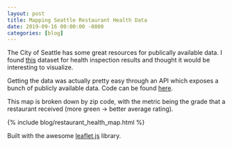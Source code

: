 ```yaml
---
layout: post
title: Mapping Seattle Restaurant Health Data
date: 2019-09-16 00:00:00 -0800
categories: [blog]
---
```


The City of Seattle has some great resources for publically available data. I found [this][health-dataset] dataset for health inspection results and thought it would be interesting to visualize.

<!--excerpt-->

Getting the data was actually pretty easy through an API which exposes a bunch of publicly available data. Code can be found [here][code].

This map is broken down by zip code, with the metric being the grade that a restaurant received (more green -> better average rating). 

{% include blog/restaurant_health_map.html %}

Built with the awesome [leaflet.js][leaflet] library.


[health-dataset]: https://data.kingcounty.gov/Health-Wellness/Food-Establishment-Inspection-Data/f29f-zza5
[code]: https://github.com/cselig/seattle_restaurant_data/blob/master/generate_data.py
[leaflet]: https://leafletjs.com/

